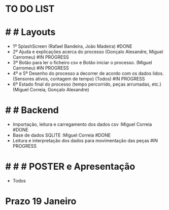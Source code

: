 # TO DO LIST 
# # # Layouts
  - 1º SplashScreen (Rafael Bandeira, João Madeira)                                                                 #DONE               
  - 2º Ajuda e explicações acerca do processo (Gonçalo Alexandre, Miguel Carromeu)                                  #IN PROGRESS
  - 3º Botão para ler o ficheiro csv e  Botão iniciar o processo. (Miguel Carromeu)                                 #IN PROGRESS
  - 4º e 5º Desenho do processo a decorrer de acordo com os dados lidos. (Sensores ativos, contagem de tempo) (Todos) #IN PROGRESS
  - 6º Estado final do processo (tempo percorrido, peças arrumadas, etc.) (Miguel Correia, Gonçalo Alexandre)
  
  
 # # # Backend
  - Importação, leitura e carregamento dos dados csv :Miguel Correia                #DONE
  - Base de dados SQLITE :Miguel Correia                                            #DONE
  - Leitura e interpretação dos dados para movimentação das peças                   #IN PROGRESS
  
 # # # # POSTER e Apresentação
  - Todos
  
 # Prazo 19 Janeiro
